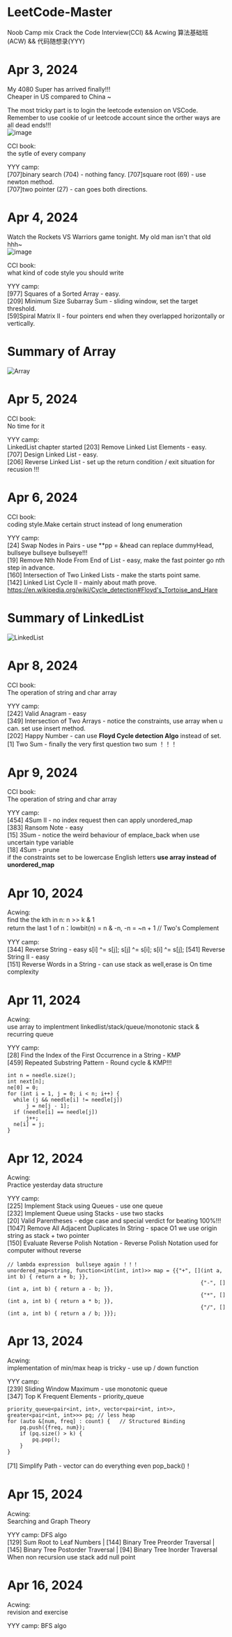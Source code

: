 # LeetCode-Master
Noob Camp mix Crack the Code Interview(CCI) && Acwing 算法基础班(ACW) && 代码随想录(YYY)  

# Apr 3, 2024
My 4080 Super has arrived finally!!!   
Cheaper in US compared to China ~   

The most tricky part is to login the leetcode extension on VSCode.   
Remember to use cookie of ur leetcode account since the orther ways are all dead ends!!!    
![image](https://github.com/Justinquant/LeetCode-Master/assets/147337004/be3a455b-3135-4c9d-a95b-2fee2128787d)

CCI book:    
the sytle of every company

YYY camp:         
[707]binary search (704) - nothing fancy. 
[707]square root (69) - use newton method.      
[707]two pointer (27) - can goes both directions.  

# Apr 4, 2024
Watch the Rockets VS Warriors game tonight.
My old man isn't that old hhh~          
![image](https://github.com/Justinquant/LeetCode-Master/assets/147337004/432aee56-099e-4552-8ea9-bb7ff247f447)

CCI book:    
what kind of code style you should write

YYY camp:         
[977] Squares of a Sorted Array - easy.  
[209] Minimum Size Subarray Sum - sliding window, set the target threshold.  
[59]Spiral Matrix II - four pointers end when they overlapped horizontally or vertically.  

# Summary of Array
![Array](https://github.com/Justinquant/LeetCode-Master/assets/147337004/600d5385-7dc6-43ec-91c5-7500bc517eab)

# Apr 5, 2024
CCI book:    
No time for it

YYY camp:         
LinkedList chapter started
[203] Remove Linked List Elements - easy.   
[707] Design Linked List - easy.   
[206] Reverse Linked List - set up the return condition / exit situation for recusion !!!   

# Apr 6, 2024
CCI book:    
coding style.Make certain struct instead of long enumeration

YYY camp:         
[24] Swap Nodes in Pairs - use **pp = &head can replace dummyHead, bullseye bullseye bullseye!!!                   
[19] Remove Nth Node From End of List - easy, make the fast pointer go nth step in advance.<br>
[160] Intersection of Two Linked Lists - make the starts point same.     
[142] Linked List Cycle II - mainly about math prove.    
https://en.wikipedia.org/wiki/Cycle_detection#Floyd's_Tortoise_and_Hare

# Summary of LinkedList
![LinkedList](https://github.com/Justinquant/LeetCode-Master/assets/147337004/c857c573-1e57-4018-9167-d2e98e2f8306)

# Apr 8, 2024
CCI book:    
The operation of string and char array            

YYY camp:            
[242] Valid Anagram - easy           
[349] Intersection of Two Arrays - notice the constraints, use array when u can. set use insert method.               
[202] Happy Number - can use __Floyd Cycle detection Algo__ instead of set.     
[1] Two Sum - finally the very first question two sum ！！！    

# Apr 9, 2024
CCI book:    
The operation of string and char array     

YYY camp:    
[454] 4Sum II - no index request then can apply unordered_map             
[383] Ransom Note - easy     
[15] 3Sum - notice the weird behaviour of emplace_back when use uncertain type variable           
[18] 4Sum -  prune           
if the constraints set to be lowercase English letters __use array instead of unordered_map__                  

# Apr 10, 2024
Acwing:               
find the the kth in n: n >> k & 1               
return the last 1 of n：lowbit(n) = n & -n, -n = ~n + 1 // Two's Complement

YYY camp:  
[344] Reverse String - easy s[i] ^= s[j]; s[j] ^= s[i]; s[i] ^= s[j]; 
[541] Reverse String II - easy    
[151] Reverse Words in a String - can use stack as well,erase is On time complexity   

# Apr 11, 2024
Acwing:                
use array to implentment linkedlist/stack/queue/monotonic stack & recurring queue               

YYY camp:            
[28] Find the Index of the First Occurrence in a String - KMP                
[459] Repeated Substring Pattern - Round cycle & KMP!!! 
```
int n = needle.size();
int next[n];
ne[0] = 0;
for (int i = 1, j = 0; i < n; i++) {
  while (j && needle[i] != needle[j])
      j = ne[j - 1];
  if (needle[i] == needle[j])
      j++;
  ne[i] = j;
}
```

# Apr 12, 2024
Acwing:   
Practice yesterday data structure              

YYY camp:     
[225] Implement Stack using Queues  - use one queue                       
[232] Implement Queue using Stacks - use two stacks      
[20] Valid Parentheses - edge case and special verdict for beating 100%!!!                      
[1047] Remove All Adjacent Duplicates In String - space O1 we use origin string as stack + two pointer     
[150] Evaluate Reverse Polish Notation - Reverse Polish Notation used for computer without reverse                 
```
// lambda expression  bullseye again ！！！
unordered_map<string, function<int(int, int)>> map = {{"+", [](int a, int b) { return a + b; }},
                                                              {"-", [](int a, int b) { return a - b; }},
                                                              {"*", [](int a, int b) { return a * b; }},
                                                              {"/", [](int a, int b) { return a / b; }}};
```
 
# Apr 13, 2024
Acwing:  
implementation of min/max heap is tricky  - use up / down function

YYY camp:     
[239] Sliding Window Maximum - use monotonic queue        
[347] Top K Frequent Elements - priority_queue          
```
priority_queue<pair<int, int>, vector<pair<int, int>>, greater<pair<int, int>>> pq; // less heap
for (auto &[num, freq] : count) {   // Structured Binding
    pq.push({freq, num});
    if (pq.size() > k) {
        pq.pop();
    }
}
```
[71] Simplify Path - vector can do everything even pop_back()！     

# Apr 15, 2024
Acwing:    
Searching and Graph Theory          

YYY camp: 
DFS algo               
[129] Sum Root to Leaf Numbers | [144] Binary Tree Preorder Traversal |  [145] Binary Tree Postorder Traversal | [94] Binary Tree Inorder Traversal
When non recursion use stack add null point    


# Apr 16, 2024
Acwing:    
revision and exercise

YYY camp: 
BFS algo         







